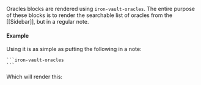 Oracles blocks are rendered using `iron-vault-oracles`. The entire purpose of these blocks is to render the searchable list of oracles from the [[Sidebar]], but in a regular note.

#### Example

Using it is as simple as putting the following in a note:

````
```iron-vault-oracles
```
````

Which will render this:

```iron-vault-oracles
```
